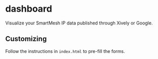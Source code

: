 dashboard
=========

Visualize your SmartMesh IP data published through Xively or Google.

Customizing
-----------

Follow the instructions in `index.html` to pre-fill the forms.